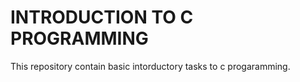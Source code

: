 # INTRODUCTION TO C PROGRAMMING
This repository contain basic intorductory tasks to c progaramming.
